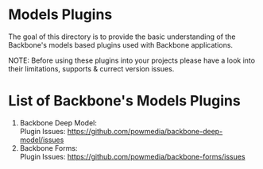 Models Plugins
==============
The goal of this directory is to provide the basic understanding of the Backbone's models based plugins used with Backbone applications.

NOTE: Before using these plugins into your projects please have a look into their limitations, supports &amp; currect version issues.

List of Backbone's Models Plugins
=================================
<ol>
  <li>
    Backbone Deep Model:<br>
    Plugin Issues: <a href="https://github.com/powmedia/backbone-deep-model/issues" target="_blank">https://github.com/powmedia/backbone-deep-model/issues</a>
  </li>
  <li>
    Backbone Forms:<br>
    Plugin Issues: <a href="https://github.com/powmedia/backbone-forms/issues" target="_blank">https://github.com/powmedia/backbone-forms/issues</a>
  </li>
</ol>

